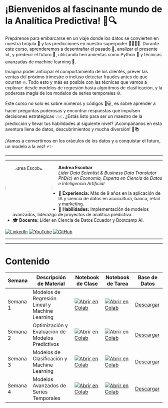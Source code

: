 # ¡Bienvenidos al fascinante mundo de la **Analítica Predictiva**! 🚀🔍

Prepárense para embarcarse en un viaje donde los datos se convierten en nuestra brújula 🧭 y las predicciones en nuestro superpoder 🦸‍♂️🦸‍♀️. Durante este curso, aprenderemos a desentrañar el pasado 📜, analizar el presente 📊, y predecir el futuro 🔮, utilizando herramientas como Python 🐍 y técnicas avanzadas de machine learning 🤖.

Imagina poder anticipar el comportamiento de los clientes, prever las ventas del próximo trimestre o incluso detectar fraudes antes de que ocurran 🔥. Todo esto y más es posible con las técnicas que vamos a explorar: desde modelos de regresión hasta algoritmos de clasificación, y la poderosa magia de los modelos de series temporales 🌐.

Este curso no solo es sobre números y códigos 🧮💻, es sobre aprender a hacer preguntas poderosas y encontrar respuestas que impulsen decisiones estratégicas 💡📈. ¿Estás listo para ser un maestro de la predicción y llevar tus habilidades al siguiente nivel? ¡Acompáñanos en esta aventura llena de datos, descubrimientos y mucha diversión! 🎉📚

¡Vamos a convertirnos en los oráculos de los datos y a conquistar el futuro, un modelo a la vez! ⚡✨

---
---

<img src="https://media.licdn.com/dms/image/v2/C4E03AQHZGotkHF4omQ/profile-displayphoto-shrink_800_800/profile-displayphoto-shrink_800_800/0/1588563104816?e=1730332800&v=beta&t=YFxU16VIg7ixYDMI1Tf4uRyBXkB8VGCXbyiY-eQZpDs" alt="Andrea Escobar" width="150" align="left" style="margin-right: 20px; border-radius: 50%;">

**Andrea Escobar**  
*Líder Data Scientist & Business Data Translator*  
*PhD(c) en Economía, Experta en Ciencia de Datos e Inteligencia Artificial*  

- 💼 **Experiencia:** Más de 9 años en la aplicación de IA y ciencia de datos en acuicultura, banca, retail y marketing.
- 🚀 **Habilidades:** Implementación de modelos avanzados, liderazgo de proyectos de analítica predictiva.
- 🎓 **Docente:** Líder en Ciencia de Datos Ecuador y Bootcamp AI.


[![LinkedIn](https://img.shields.io/badge/LinkedIn-Profile-blue?logo=linkedin)](https://www.linkedin.com/in/amescobar/) 
[![YouTube](https://img.shields.io/badge/YouTube-Channel-red?logo=youtube)](https://www.youtube.com/@gaterIAuio)
[![GitHub](https://img.shields.io/badge/GitHub-Repo-black?logo=github)](https://github.com/andreaescobar111)

---
---
# Contenido

| Semana   | Descripción de Material                                           | Notebook de Clase | Notebook de Tarea | Base de Datos |
|----------|-------------------------------------------------------------------|-------------------|-------------------|---------------|
| Semana 1 | Modelos de Regresión Lineal y Machine Learning                       | [![Abrir en Colab](https://colab.research.google.com/assets/colab-badge.svg)](https://colab.research.google.com/github/andreaescobar111/udla-aanlitica-pred-2024/blob/78469477a6363f66e9ac264930fb997f49650090/S1_Regresion_Lineal/Presesion/Unidad_No.%201_Regresion%20m%C3%BAltiple%20aplicada.ipynb) | [![Abrir en Colab](https://colab.research.google.com/assets/colab-badge.svg)](https://colab.research.google.com/github/andreaescobar111/udla-aanlitica-pred-2024/blob/e20f293a3b2c534dcbaa55f4796bc204f7bf7f4d/S1_Regresion_Lineal/2.Postsesion/S1_Caso_practico.ipynb) |[Descargar](https://github.com/andreaescobar111/udla-aanlitica-pred-2024/blob/48db6ca26a18984c77cdf95cbba73d4af660b3e4/S1_Regresion_Lineal/1.Presesion/dataset.csv) |
| Semana 2 | Optimización y Evaluación de Modelos Predictivos                  | [![Abrir en Colab](https://colab.research.google.com/assets/colab-badge.svg)](https://colab.research.google.com/github/andreaescobar111/udla-aanlitica-pred-2024/blob/f78b5f9dff51ce67b25b76ff349e290cde89856a/S2_Regularizacion/1.Presesion/Unidad_No.2_Regularizaci%C3%B3n_Optimizaci%C3%B3n_Modelos.ipynb) | [![Abrir en Colab](https://colab.research.google.com/assets/colab-badge.svg)](https://colab.research.google.com/github/andreaescobar111/udla-aanlitica-pred-2024/blob/d0b5cc9012d2a30b3574a20c9e31c4e03ab03d5d/S2_Regularizacion/2.Postsesion/S2_Caso_practico.ipynb) | [Descargar](https://github.com/usuario/repositorio/blob/main/Semana2/Base_de_Datos/dataset.csv) |
| Semana 3 | Modelos de Clasificación y Machine Learning                       | [![Abrir en Colab](https://colab.research.google.com/assets/colab-badge.svg)](https://colab.research.google.com/github/andreaescobar111/udla-aanlitica-pred-2024/blob/03fc643cf7026a7611e58a1d7d44f532a87b9232/S3_Clasificacion/1.Presesion/Unidad_No.%203_Regresion_log%C3%ADstica_simple.ipynb) | [![Abrir en Colab](https://colab.research.google.com/assets/colab-badge.svg)](https://colab.research.google.com/github/andreaescobar111/udla-aanlitica-pred-2024/blob/03fc643cf7026a7611e58a1d7d44f532a87b9232/S3_Clasificacion/2.Postsesion/S2_CASO_PRACTICO_BDD2.ipynb) | [Descargar](https://colab.research.google.com/github/andreaescobar111/udla-aanlitica-pred-2024/blob/03fc643cf7026a7611e58a1d7d44f532a87b9232/S3_Clasificacion/1.Presesion/house_dataset.csv) |
| Semana 4 | Modelos Avanzados de Series Temporales                            | [![Abrir en Colab](https://colab.research.google.com/assets/colab-badge.svg)](https://colab.research.google.com/github/usuario/repositorio/blob/main/Semana4/Presesion.ipynb) | [![Abrir en Colab](https://colab.research.google.com/assets/colab-badge.svg)](https://colab.research.google.com/github/usuario/repositorio/blob/main/Semana4/Postsesion.ipynb) | [Descargar](https://github.com/usuario/repositorio/blob/main/Semana4/Base_de_Datos/dataset.csv) |




